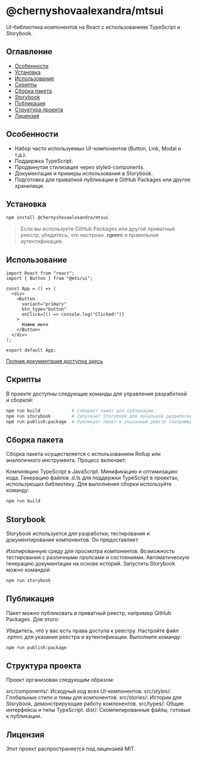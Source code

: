 # @chernyshovaalexandra/mtsui

UI-библиотека компонентов на React с использованием TypeScript и Storybook.

## Оглавление
- [Особенности](#особенности)
- [Установка](#установка)
- [Использование](#использование)
- [Скрипты](#скрипты)
- [Сборка пакета](#сборка-пакета)
- [Storybook](#storybook)
- [Публикация](#публикация)
- [Структура проекта](#структура-проекта)
- [Лицензия](#лицензия)

## Особенности
- Набор часто используемых UI-компонентов (Button, Link, Modal и т.д.).
- Поддержка TypeScript.
- Продвинутая стилизация через styled-components.
- Документация и примеры использования в Storybook.
- Подготовка для приватной публикации в GitHub Packages или другое хранилище.

## Установка

```bash
npm install @chernyshovaalexandra/mtsui
```

> Если вы используете GitHub Packages или другой приватный реестр, убедитесь, что настроен **.npmrc** и правильная аутентификация.

## Использование

```tsx
import React from "react";
import { Button } from "@mts/ui";

const App = () => (
  <div>
    <Button
      variant="primary"
      btn_type="button"
      onClick={() => console.log("Clicked!")}
    >
      Нажми меня
    </Button>
  </div>
);

export default App;
```

[Полная документация доступна здесь](https://chernyshovaalexandra.github.io/-mts-ui/)

## Скрипты

В проекте доступны следующие команды для управления разработкой и сборкой:

```bash
npm run build            # Собирает пакет для публикации.
npm run storybook        # Запускает Storybook для локальной разработки и тестирования компонентов.
npm run publish:package  # Публикует пакет в указанный реестр (например, GitHub Packages).
```

## Сборка пакета
Сборка пакета осуществляется с использованием Rollup или аналогичного инструмента. Процесс включает:

Компиляцию TypeScript в JavaScript.
Минификацию и оптимизацию кода.
Генерацию файлов .d.ts для поддержки TypeScript в проектах, использующих библиотеку.
Для выполнения сборки используйте команду:

```bash
npm run build
```

## Storybook
Storybook используется для разработки, тестирования и документирования компонентов. Он предоставляет:

Изолированную среду для просмотра компонентов.
Возможность тестирования с различными пропсами и состояниями.
Автоматическую генерацию документации на основе историй.
Запустить Storybook можно командой:

```bash
npm run storybook
```

## Публикация
Пакет можно публиковать в приватный реестр, например GitHub Packages. Для этого:

Убедитесь, что у вас есть права доступа к реестру.
Настройте файл .npmrc для указания реестра и аутентификации.
Выполните команду:

```bash
npm run publish:package
```

## Структура проекта
Проект организован следующим образом:

src/components/: Исходный код всех UI-компонентов.
src/styles/: Глобальные стили и темы для компонентов.
src/stories/: Истории для Storybook, демонстрирующие работу компонентов.
src/types/: Общие интерфейсы и типы TypeScript.
dist/: Скомпилированные файлы, готовые к публикации.

## Лицензия
Этот проект распространяется под лицензией MIT.
